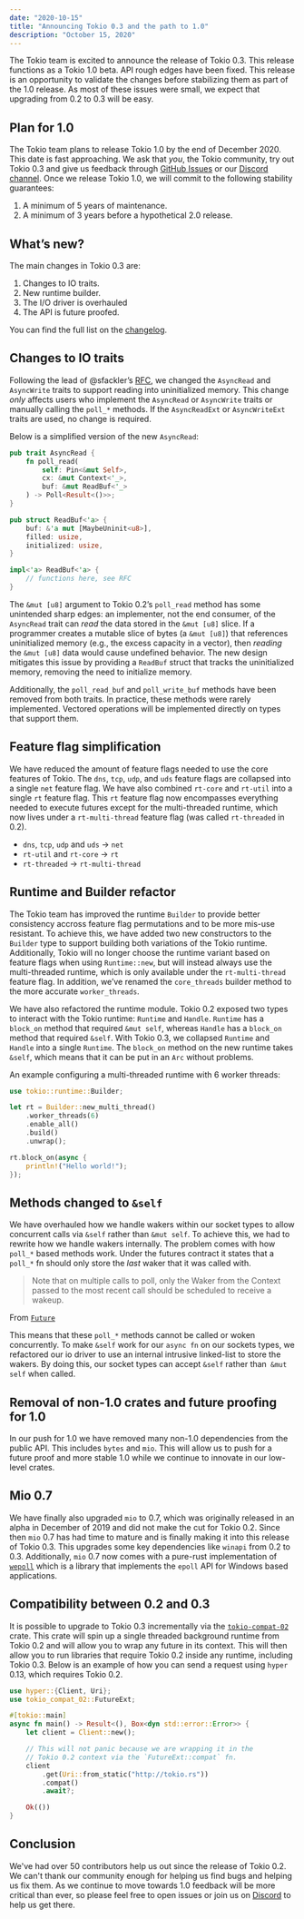 ```yaml
---
date: "2020-10-15"
title: "Announcing Tokio 0.3 and the path to 1.0"
description: "October 15, 2020"
---
```


The Tokio team is excited to announce the release of Tokio 0.3. This release functions as a Tokio 1.0 beta. API rough edges have been fixed. This release is an opportunity to validate the changes before stabilizing them as part of the 1.0 release. As most of these issues were small, we expect that upgrading from 0.2 to 0.3 will be easy.

## Plan for 1.0

The Tokio team plans to release Tokio 1.0 by the end of December 2020. This date is fast approaching. We ask that *you*, the Tokio community, try out Tokio 0.3 and give us feedback through [GitHub Issues](https://github.com/tokio-rs/tokio/issues) or our [Discord channel](https://discord.gg/tokio). Once we release Tokio 1.0, we will commit to the following stability guarantees:

1. A minimum of 5 years of maintenance.
2. A minimum of 3 years before a hypothetical 2.0 release.

## What’s new?

The main changes in Tokio 0.3 are:

1. Changes to IO traits.
2. New runtime builder.
3. The I/O driver is overhauled
4. The API is future proofed.

You can find the full list on the [changelog](https://github.com/tokio-rs/tokio/releases/tag/tokio-0.3.0).

## Changes to IO traits

Following the lead of @sfackler’s [RFC](https://github.com/rust-lang/rfcs/pull/2930), we changed the `AsyncRead` and `AsyncWrite` traits to support reading into uninitialized memory. This change *only* affects users who implement the `AsyncRead` or `AsyncWrite` traits or manually calling the `poll_*` methods. If the `AsyncReadExt` or `AsyncWriteExt` traits are used, no change is required.

Below is a simplified version of the new `AsyncRead`:

```rust
pub trait AsyncRead {
    fn poll_read(
        self: Pin<&mut Self>, 
        cx: &mut Context<'_>, 
        buf: &mut ReadBuf<'_>
    ) -> Poll<Result<()>>;
}

pub struct ReadBuf<'a> {
    buf: &'a mut [MaybeUninit<u8>],
    filled: usize,
    initialized: usize,
}

impl<'a> ReadBuf<'a> {
    // functions here, see RFC
}
```
The `&mut [u8]` argument to Tokio 0.2’s `poll_read` method has some unintended sharp edges: an implementer, not the end consumer, of the `AsyncRead` trait can *read* the data stored in the `&mut [u8]` slice. If a programmer creates a mutable slice of bytes (a `&mut [u8]`) that references uninitialized memory (e.g., the excess capacity in a vector), then *reading* the `&mut [u8]` data would cause undefined behavior. The new design mitigates this issue by providing a `ReadBuf` struct that tracks the uninitialized memory, removing the need to initialize memory.

Additionally, the `poll_read_buf` and `poll_write_buf` methods have been removed from both traits. In practice, these methods were rarely implemented. Vectored operations will be implemented directly on types that support them.

## Feature flag simplification

We have reduced the amount of feature flags needed to use the core features of Tokio. The `dns`, `tcp`, `udp`,  and `uds` feature flags are collapsed into a single `net` feature flag. We have also combined `rt-core` and `rt-util` into a single `rt` feature flag. This `rt` feature flag now encompasses everything needed to execute futures except for the multi-threaded runtime, which now lives under a `rt-multi-thread` feature flag (was called `rt-threaded` in 0.2).

- `dns`, `tcp`, `udp` and `uds` -> `net`
- `rt-util` and `rt-core` -> `rt`
- `rt-threaded` -> `rt-multi-thread`

## Runtime and Builder refactor

The Tokio team has improved the runtime `Builder` to provide better consistency accross feature flag permutations and to be more mis-use resistant. To achieve this, we have added two new constructors to the `Builder` type to support building both variations of the Tokio runtime. Additionally, Tokio will no longer choose the runtime variant based on feature flags when using `Runtime::new`, but will instead always use the multi-threaded runtime, which is only available under the `rt-multi-thread` feature flag. In addition, we’ve renamed the `core_threads` builder method to the more accurate `worker_threads`.

We have also refactored the runtime module. Tokio 0.2 exposed two types to interact with the Tokio runtime: `Runtime` and `Handle`. `Runtime` has a `block_on` method that required `&mut self`, whereas `Handle` has a `block_on` method that required `&self`. With Tokio 0.3, we collapsed `Runtime` and `Handle` into a single `Runtime`. The `block_on` method on the new runtime takes `&self`, which means that it can be put in an `Arc` without problems.

An example configuring a multi-threaded runtime with 6 worker threads:

```rust
use tokio::runtime::Builder;

let rt = Builder::new_multi_thread()
    .worker_threads(6)
    .enable_all()
    .build()
    .unwrap();

rt.block_on(async {
    println!("Hello world!");
});
```

## Methods changed to `&self`

We have overhauled how we handle wakers within our socket types to allow concurrent calls via `&self` rather than `&mut self`. To achieve this, we had to rewrite how we handle wakers internally. The problem comes with how `poll_*` based methods work. Under the futures contract it states that a `poll_*` fn should only store the _last_ waker that it was called with.

> Note that on multiple calls to poll, only the Waker from the Context passed to the most recent call should be scheduled to receive a wakeup.

From [`Future`](doc.rust-lang.org/std/future/trait.Future.html)

This means that these `poll_*` methods cannot be called or woken concurrently. To make `&self` work for our `async fn` on our sockets types, we refactored our io driver to use an internal intrusive linked-list to store the wakers. By doing this, our socket types can accept `&self` rather than` &mut self` when called.

## Removal of non-1.0 crates and future proofing for 1.0

In our push for 1.0 we have removed many non-1.0 dependencies from the public API. This includes `bytes` and `mio`. This will allow us to push for a future proof and more stable 1.0 while we continue to innovate in our low-level crates.

## Mio 0.7

We have finally also upgraded `mio` to 0.7, which was originally released in an alpha in December of 2019 and did not make the cut for Tokio 0.2. Since then `mio` 0.7 has had time to mature and is finally making it into this release of Tokio 0.3. This upgrades some key dependencies like `winapi` from 0.2 to 0.3. Additionally, `mio` 0.7 now comes with a pure-rust implementation of [`wepoll`](https://github.com/piscisaureus/wepoll) which is a library that implements the `epoll` API for Windows based applications.

## Compatibility between 0.2 and 0.3

It is possible to upgrade to Tokio 0.3 incrementally via the [`tokio-compat-02`](https://docs.rs/tokio-compat-02) crate. This crate will spin up a single threaded background runtime from Tokio 0.2 and will allow you to wrap any future in its context. This will then allow you to run libraries that require Tokio 0.2 inside any runtime, including Tokio 0.3. Below is an example of how you can send a request using `hyper` 0.13, which requires Tokio 0.2.

```rust
use hyper::{Client, Uri};
use tokio_compat_02::FutureExt;

#[tokio::main]
async fn main() -> Result<(), Box<dyn std::error::Error>> {
    let client = Client::new();

    // This will not panic because we are wrapping it in the
    // Tokio 0.2 context via the `FutureExt::compat` fn.
    client
        .get(Uri::from_static("http://tokio.rs"))
        .compat()
        .await?;

    Ok(())
}
```

## Conclusion

We've had over 50 contributors help us out since the release of Tokio 0.2. We can't thank our community enough for helping us find bugs and helping us fix them. As we continue to move towards 1.0 feedback will be more critical than ever, so please feel free to open issues or join us on [Discord](https://discord.gg/tokio) to help us get there.
